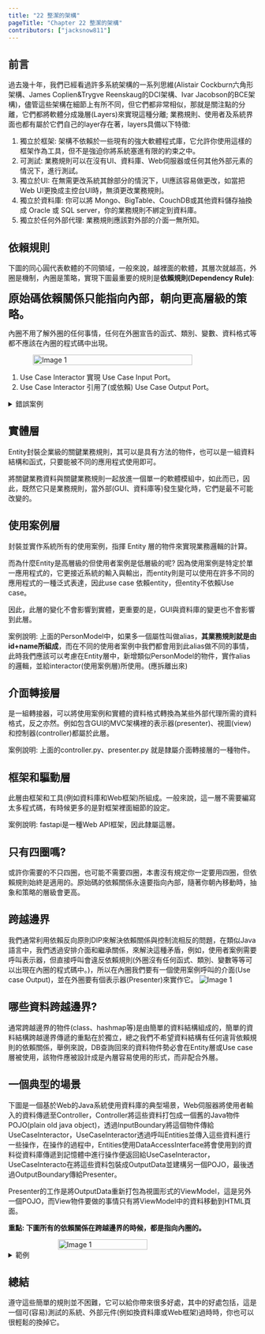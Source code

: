 ```yaml
---
title: "22 整潔的架構"
pageTitle: "Chapter 22 整潔的架構"
contributors: ["jacksnow811"]
---
```

## 前言
過去幾十年，我們已經看過許多系統架構的一系列思維(Alistair Cockburn六角形架構、James Coplien&Trygve Reenskaug的DCI架構、Ivar Jacobson的BCE架構)，儘管這些架構在細節上有所不同，但它們都非常相似，那就是關注點的分離，它們都將軟體分成幾層(Layers)來實現這種分離; 業務規則、使用者及系統界面也都有屬於它們自己的layer存在著，layers具備以下特徵:
1. 獨立於框架: 架構不依賴於一些現有的強大軟體程式庫，它允許你使用這樣的框架作為工具，但不是強迫你將系統塞進有限的約束之中。
2. 可測試: 業務規則可以在沒有UI、資料庫、Web伺服器或任何其他外部元素的情況下，進行測試。
3. 獨立於UI: 在無需更改系統其餘部分的情況下，UI應該容易做更改，如當把Web UI更換成主控台UI時，無須更改業務規則。
4. 獨立於資料庫: 你可以將 Mongo、BigTable、CouchDB或其他資料儲存抽換成 Oracle 或 SQL server，你的業務規則不綁定到資料庫。
5. 獨立於任何外部代理: 業務規則應該對外部的介面一無所知。

## 依賴規則
下圖的同心圓代表軟體的不同領域，一般來說，越裡面的軟體，其層次就越高，外圈是機制，內圈是策略，實現下圖最重要的規則是**依賴規則(Dependency Rule)**:
<div style='width:100%; display:flex; justify-content: center'>
    <span style="font-size: 22px; font-weight: bold;">原始碼依賴關係只能指向內部，朝向更高層級的策略。</span>
</div>

內圈不用了解外圈的任何事情，任何在外圈宣告的函式、類別、變數、資料格式等都不應該在內圈的程式碼中出現。 
<div style='width:100%; display:flex; justify-content: center'>
    <img src="images/clean-arch/22/01.png" alt="Image 1" style="width: 80%">
</div>

1. Use Case Interactor 實現 Use Case Input Port。
2. Use Case Interactor 引用了(或依賴) Use Case Output Port。


<details>

<summary>錯誤案例</summary>

```python
# presenter.py

from pydantic import BaseModel

class PersonModel(BaseModel):
    id: int
    name: str
    age: int
    grade: str
```
```python
# controller.py

from src.model.presenter.person_output import PersonModel
from src.services.test_service import get_person_info_srvs
from fastapi import APIRouter

test_router = APIRouter(prefix="/api", tags=["testTools"])

"""
1. response_model是一個presenter，且實踐了 PersonModel。
2. test_router是一個controller，且引用了 get_person_info_srvs。
"""
@test_router.get("/study/example", response_model=PersonModel)
def get_person_info(id: int):
    return get_person_info_srvs(id=id)
```
```python
# interactor.py

from src.model.presenter.person_output import PersonModel # 違反內層不能依賴外層的原則

def get_person_info_srvs(id: str) -> PersonModel:
    people_db = [{
        "id": 1,
        "name": "John Doe",
        "age": 20,
        "grade": "A"
    }, {
        "id": 2,
        "name": "Jane Smith",
        "age": 22,
        "grade": "B"
    }, {
        "id": 3,
        "name": "Alice Johnson",
        "age": 21,
        "grade": "A"
    }]
    for person in people_db:
        if person["id"] == id:
            return PersonModel(**person)
    not_existed_person = {"id": 0, "name": "NA", "age": 0, "grade": "NA"}
    return PersonModel(**not_existed_person)
```

不好的架構:
<img src="images/clean-arch/22/04.png" alt="Image 1" style="width: 100%">
</details>

## 實體層
Entity封裝企業級的關鍵業務規則，其可以是具有方法的物件，也可以是一組資料結構和函式，只要能被不同的應用程式使用即可。

將關鍵業務資料與關鍵業務規則一起放進一個單一的軟體模組中，如此而已，因此，既然它只是業務規則，當外部(GUI、資料庫等)發生變化時，它們是最不可能改變的。

## 使用案例層
封裝並實作系統所有的使用案例，指揮 Entity 層的物件來實現業務邏輯的計算。 

而為什麼Entity是高層級的但使用者案例是低層級的呢? 因為使用案例是特定於單一應用程式的，它更接近系統的輸入與輸出，而entity則是可以使用在許多不同的應用程式的一種泛式表達，因此use case 依賴entity，但entity不依賴Use case。

因此，此層的變化不會影響到實體，更重要的是，GUI與資料庫的變更也不會影響到此層。

案例說明: 上面的PersonModel中，如果多一個屬性叫做alias，**其業務規則就是由id+name所組成**，而在不同的使用者案例中我們都會用到此alias做不同的事情，此時我們應該可以考慮在Entity層中，新增類似PersonModel的物件，實作alias的邏輯，並給interactor(使用案例層)所使用。(應拆離出來)

## 介面轉接層
是一組轉接器，可以將使用案例和實體的資料格式轉換為某些外部代理所需的資料格式，反之亦然。例如包含GUI的MVC架構裡的表示器(presenter)、視圖(view)和控制器(controller)都屬於此層。

案例說明: 上面的controller.py、presenter.py 就是隸屬介面轉接層的一種物件。

## 框架和驅動層
此層由框架和工具(例如資料庫和Web框架)所組成。一般來說，這一層不需要編寫太多程式碼，有時候更多的是對框架裡面細節的設定。

案例說明: fastapi是一種Web API框架，因此隸屬這層。

## 只有四圈嗎?
或許你需要的不只四圈，也可能不需要四圈，本書沒有規定你一定要用四圈，但依賴規則始終是適用的。原始碼的依賴關係永遠要指向內部，隨著你朝內移動時，抽象和策略的層級會更高。

## 跨越邊界
我們通常利用依賴反向原則DIP來解決依賴關係與控制流相反的問題，在類似Java語言中，我們透過安排介面和繼承關係，來解決這種矛盾，例如，使用者案例需要呼叫表示器，但直接呼叫會違反依賴規則(外圈沒有任何函式、類別、變數等等可以出現在內圈的程式碼中。)，所以在內圈我們要有一個使用案例呼叫的介面(Use case Output)，並在外圈要有個表示器(Presenter)來實作它。
<img src="images/clean-arch/22/02.png" alt="Image 1" >


## 哪些資料跨越邊界?
通常跨越邊界的物件(class、hashmap等)是由簡單的資料結構組成的，簡單的資料結構跨越邊界傳遞的重點在於獨立，總之我們不希望資料結構有任何違背依賴規則的依賴關係，舉例來說，DB查詢回來的資料物件勢必會在Entity層或Use case層被使用，該物件應被設計成是內層容易使用的形式，而非配合外層。

## 一個典型的場景
下圖是一個基於Web的Java系統使用資料庫的典型場景，Web伺服器將使用者輸入的資料傳遞至Controller，Controller將這些資料打包成一個舊的Java物件POJO(plain old java object)，透過InputBoundary將這個物件傳給UseCaseInteractor，UseCaseInteractor透過呼叫Entities並傳入這些資料進行一些操作，在操作的過程中，Entities使用DataAccessInterface將會使用到的資料從資料庫傳遞到記憶體中進行操作便返回給UseCaseInteractor，UseCaseInteracto在將這些資料包裝成OutputData並建構另一個POJO，最後透過OutputBoundary傳給Presenter。

Presenter的工作是將OutputData重新打包為視圖形式的ViewModel，這是另外一個POJO，而View物件要做的事情只有將ViewModel中的資料移動到HTML頁面。

**重點: 下圖所有的依賴關係在跨越邊界的時候，都是指向內圈的。**

<div style='width:100%; display:flex; justify-content: center'>
    <img src="images/clean-arch/22/03.png" alt="Image 1" style="width: 60%">
</div>

<details>

<summary>範例</summary>

```python
# test_router
from fastapi import File, UploadFile, Form, HTTPException, Response
from src.model.presenter.person_output import PersonPresenter
from src.utils.cloud_sql.test_sql import DataAccess
from src.services.test_service import person_use_case_interactor

@test_router.get("/study/example", response_model=PersonPresenter)
def get_person_info(id: int):
    output_data = person_use_case_interactor(id=id, db=DataAccess())
    return PersonPresenter(alias=output_data.alias, color='red')
```

```python
# Presenter
from pydantic import BaseModel

class PersonPresenter(BaseModel):
    alias: str
    color: str
```

```python
# interactor
from abc import ABC, abstractmethod
from typing import Dict, Any
from src.services.entities.test_entity import PersonEntity

class IDataAccess(ABC):

    @abstractmethod
    def get_person(id: str) -> Dict[str, Any]:
        pass


class OutputData:

    def __init__(self, alias: str):
        self.__alias = alias

    @property
    def alias(self):
        return self.__alias


def person_use_case_interactor(id: str, db: IDataAccess) -> OutputData:
    # 1. 可以再寫一個interface給person_use_case_interactor繼承，該interface就是Input Boundary。
    person_temp = db.get_person(id=id)
    person_entity = PersonEntity(id=person_temp['id'], name=person_temp['name'], age=person_temp['age'], grade=person_temp['grade'])
    return OutputData(alias=person_entity.get_alias())
```

```python
# Entity
class PersonEntity():

    def __init__(self, id: int, name: str, age: int, grade: str):
        self.id = id
        self.name = name
        self.age = age
        self.grade = grade

    def get_alias(self):
        return self.name + ',' + self.grade
```

```python
# DB
from src.services.test_service import IDataAccess

class DataAccess(IDataAccess):

    def get_person(self, id: str):
        people_db = [{
            "id": 1,
            "name": "John Doe",
            "age": 20,
            "grade": "A"
        }, {
            "id": 2,
            "name": "Jane Smith",
            "age": 22,
            "grade": "B"
        }, {
            "id": 3,
            "name": "Alice Johnson",
            "age": 21,
            "grade": "A"
        }]
        for person in people_db:
            if person["id"] == id:
                return person
        not_existed_person = {"id": 0, "name": "NA", "age": 0, "grade": "NA"}
        return not_existed_person
```
實作整理:
1. Controller: fastapi中router的部分就是請求得進入點，即Controller。
2. (DS)Input Data: Use Case Interactor所使用的資料集，就是範例person_use_case_interactor中函式的input。
3. (I)Input Boundary: 沒有實作。
4. Use Case Interactor: 範例的person_use_case_interactor。
5. Entities: 範例的PersonEntity。
6. (I)Data Access Interface: 範例的IDataAccess。
7. Data Access: 範例的DataAccess物件。
8. DataBase: 沒有實作，或是說就是範例中的people_db變數(Mock data)。
6. (DS)Output Boundary: 沒有實作。
7. (I)Output Data: 範例的OutputData。
8. Presenter: 範例的PersonPresenter。
9. View Model: 書上解釋"Presenter的工作是將OutputData重新打包為視圖形式的ViewModel"，所以Fastapi中的BaseModel應為ViewModel。
```
ChatGPT: 
在 FastAPI 中，BaseModel 是由 Pydantic 提供的一个基类，用于定义数据模型。它的主要作用是进行数据验证和序列化/反序列化。通过继承 BaseModel，可以方便地定义请求和响应的格式，并确保数据符合预期的结构和类型。

BaseModel 在 Clean Architecture 中可以看作是一种 ViewModel，因为它负责在不同层之间传递数据，并确保数据的完整性和一致性。具体来说，BaseModel 主要用于以下几种情况：
1. 请求数据验证：确保从客户端接收到的数据符合预期的格式和类型。
2. 响应数据格式化：定义返回给客户端的数据格式。
3. 数据转换：在不同层之间传递数据时，进行数据的转换和验证。
```
13. View: 只負責將資料呈現在畫面上，即Swagger。

</details>

## 總結
遵守這些簡單的規則並不困難，它可以給你帶來很多好處，其中的好處包括，這是一個可(容易)測試的系統、外部元件(例如換資料庫或Web框架)過時時，你也可以很輕鬆的換掉它。